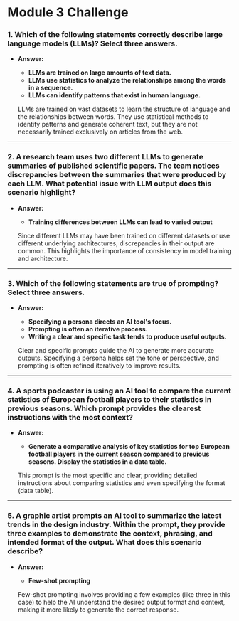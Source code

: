 # Module 3 Challenge

### 1. Which of the following statements correctly describe large language models (LLMs)? Select three answers.
- **Answer:**  
  - **LLMs are trained on large amounts of text data.**
  - **LLMs use statistics to analyze the relationships among the words in a sequence.**
  - **LLMs can identify patterns that exist in human language.**

  LLMs are trained on vast datasets to learn the structure of language and the relationships between words. They use statistical methods to identify patterns and generate coherent text, but they are not necessarily trained exclusively on articles from the web.

---

### 2. A research team uses two different LLMs to generate summaries of published scientific papers. The team notices discrepancies between the summaries that were produced by each LLM. What potential issue with LLM output does this scenario highlight?
- **Answer:**  
  - **Training differences between LLMs can lead to varied output**

  Since different LLMs may have been trained on different datasets or use different underlying architectures, discrepancies in their output are common. This highlights the importance of consistency in model training and architecture.

---

### 3. Which of the following statements are true of prompting? Select three answers.
- **Answer:**  
  - **Specifying a persona directs an AI tool's focus.**
  - **Prompting is often an iterative process.**
  - **Writing a clear and specific task tends to produce useful outputs.**

  Clear and specific prompts guide the AI to generate more accurate outputs. Specifying a persona helps set the tone or perspective, and prompting is often refined iteratively to improve results.

---

### 4. A sports podcaster is using an AI tool to compare the current statistics of European football players to their statistics in previous seasons. Which prompt provides the clearest instructions with the most context?
- **Answer:**  
  - **Generate a comparative analysis of key statistics for top European football players in the current season compared to previous seasons. Display the statistics in a data table.**

  This prompt is the most specific and clear, providing detailed instructions about comparing statistics and even specifying the format (data table).

---

### 5. A graphic artist prompts an AI tool to summarize the latest trends in the design industry. Within the prompt, they provide three examples to demonstrate the context, phrasing, and intended format of the output. What does this scenario describe?
- **Answer:**  
  - **Few-shot prompting**

  Few-shot prompting involves providing a few examples (like three in this case) to help the AI understand the desired output format and context, making it more likely to generate the correct response.
